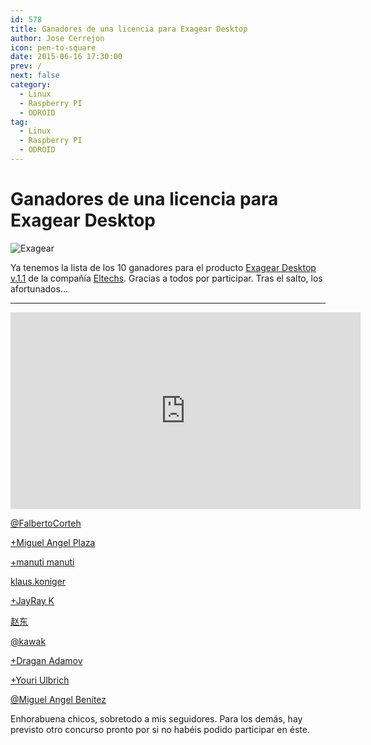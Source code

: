 ```yaml
---
id: 578
title: Ganadores de una licencia para Exagear Desktop
author: Jose Cerrejon
icon: pen-to-square
date: 2015-06-16 17:30:00
prev: /
next: false
category:
  - Linux
  - Raspberry PI
  - ODROID
tag:
  - Linux
  - Raspberry PI
  - ODROID
---
```


# Ganadores de una licencia para Exagear Desktop

![Exagear](/images/2015/06/ExaGear_Desktop_tr.png)

Ya tenemos la lista de los 10 ganadores para el producto [Exagear Desktop v.1.1](http://eltechs.com/product/exagear-desktop/?utm_source=misapuntesde&utm_medium=post_part1&utm_campaign=ED_May2015_release) de la compañía [Eltechs](http://eltechs.com/?utm_source=misapuntesde&utm_medium=post_part1&utm_campaign=ED_May2015_release). Gracias a todos por participar. Tras el salto, los afortunados...

- - -
<iframe width="560" height="315" src="https://www.youtube.com/embed/4GUP27TJ5w4" frameborder="0" allowfullscreen></iframe>

[@FalbertoCorteh](https://twitter.com/FalbertoCorteh/status/607804083295166464?s=09)

[+Miguel Angel Plaza](https://plus.google.com/108628245920233287308/posts/HrRrfkCFdUe)

[+manuti manuti](https://plus.google.com/u/0/+manutimanuti/posts/YRVWTjSS16Z)

[klaus.koniger](https://www.facebook.com/klaus.koniger/posts/847207798694528)

[+JayRay K](https://plus.google.com/104079196038886645694/posts/ara7B5WGz9w)

[赵东](https://www.facebook.com/profile.php?id=100009214794286)

[@kawak](https://twitter.com/xkawakx/status/608027240148926465)

[+Dragan Adamov](https://plus.google.com/105725724171581406759/posts/B1P3Ayksna8)

[+Youri Ulbrich](https://plus.google.com/107134342712859022383/posts/1uH2uko3Siu)

[@Miguel Angel Benítez](https://twitter.com/manbenitez/status/608655561320755200)


Enhorabuena chicos, sobretodo a mis seguidores. Para los demás, hay previsto otro concurso pronto por si no habéis podido participar en éste.